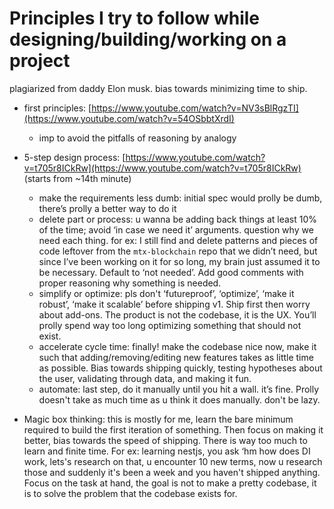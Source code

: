 # Principles I try to follow while designing/building/working on a project

plagiarized from daddy Elon musk. bias towards minimizing time to ship.

- first principles:  [https://www.youtube.com/watch?v=NV3sBlRgzTI](https://www.youtube.com/watch?v=54OSbbtXrdI)
    - imp to avoid the pitfalls of reasoning by analogy
- 5-step design process: [https://www.youtube.com/watch?v=t705r8ICkRw](https://www.youtube.com/watch?v=t705r8ICkRw) (starts from ~14th minute)
    - make the requirements less dumb: initial spec would prolly be dumb, there’s prolly a better way to do it
    - delete part or process: u wanna be adding back things at least 10% of the time; avoid ‘in case we need it’ arguments. question why we need each thing. for ex: I still find and delete patterns and pieces of code leftover from the `mtx-blockchain` repo that we didn’t need, but since I’ve been working on it for so long, my brain just assumed it to be necessary. Default to ‘not needed’. Add good comments with proper reasoning why something is needed.
    - simplify or optimize: pls don't ‘futureproof’, ‘optimize’, ‘make it robust’, ‘make it scalable’ before shipping v1. Ship first then worry about add-ons. The product is not the codebase, it is the UX. You’ll prolly spend way too long optimizing something that should not exist.
    - accelerate cycle time: finally! make the codebase nice now, make it such that adding/removing/editing new features takes as little time as possible. Bias towards shipping quickly, testing hypotheses about the user, validating through data, and making it fun.
    - automate: last step, do it manually until you hit a wall. it’s fine. Prolly doesn't take as much time as u think it does manually. don't be lazy.
    
- Magic box thinking: this is mostly for me, learn the bare minimum required to build the first iteration of something. Then focus on making it better, bias towards the speed of shipping. There is way too much to learn and finite time. For ex: learning nestjs, you ask ‘hm how does DI work, lets's research on that, u encounter 10 new terms, now u research those and suddenly it's been a week and you haven't shipped anything. Focus on the task at hand, the goal is not to make a pretty codebase, it is to solve the problem that the codebase exists for.
